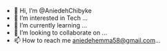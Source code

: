 - 👋 Hi, I’m @AniedehChibyke
- 👀 I’m interested in Tech ...
- 🌱 I’m currently learning ...
- 💞️ I’m looking to collaborate on ...
- 📫 How to reach me aniedehemma58@gmail.com...

<!---
AniedehChibyke/AniedehChibyke is a ✨ special ✨ repository because its `README.md` (this file) appears on your GitHub profile.
You can click the Preview link to take a look at your changes.
--->
